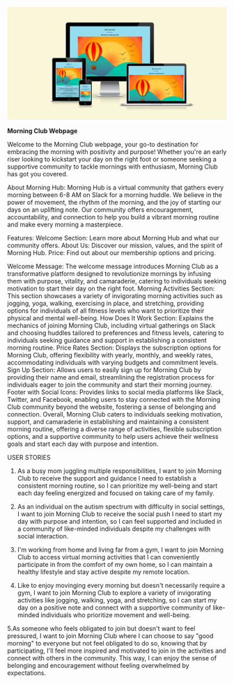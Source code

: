 <p align="center"><img src="assets/images/Screenshot 2024-04-29 at 11.41.54.png" alt="drawing" width="800"/></p>

<strong>Morning Club Webpage</strong>

Welcome to the Morning Club webpage, your go-to destination for embracing the morning with positivity and purpose! Whether you're an early riser looking to kickstart your day on the right foot or someone seeking a supportive community to tackle mornings with enthusiasm, Morning Club has got you covered.

About Morning Hub:
Morning Hub is a virtual community that gathers every morning between 6-8 AM on Slack for a morning huddle. We believe in the power of movement, the rhythm of the morning, and the joy of starting our days on an uplifting note. Our community offers encouragement, accountability, and connection to help you build a vibrant morning routine and make every morning a masterpiece. 


Features:
Welcome Section: Learn more about Morning Hub and what our community offers.
About Us: Discover our mission, values, and the spirit of Morning Hub.
Price: Find out about our membership options and pricing.


Welcome Message: The welcome message introduces Morning Club as a transformative platform designed to revolutionize mornings by infusing them with purpose, vitality, and camaraderie, catering to individuals seeking motivation to start their day on the right foot.
Morning Activities Section: This section showcases a variety of invigorating morning activities such as jogging, yoga, walking, exercising in place, and stretching, providing options for individuals of all fitness levels who want to prioritize their physical and mental well-being.
How Does It Work Section: Explains the mechanics of joining Morning Club, including virtual gatherings on Slack and choosing huddles tailored to preferences and fitness levels, catering to individuals seeking guidance and support in establishing a consistent morning routine.
Price Rates Section: Displays the subscription options for Morning Club, offering flexibility with yearly, monthly, and weekly rates, accommodating individuals with varying budgets and commitment levels.
Sign Up Section: Allows users to easily sign up for Morning Club by providing their name and email, streamlining the registration process for individuals eager to join the community and start their morning journey.
Footer with Social Icons: Provides links to social media platforms like Slack, Twitter, and Facebook, enabling users to stay connected with the Morning Club community beyond the website, fostering a sense of belonging and connection.
Overall, Morning Club caters to individuals seeking motivation, support, and camaraderie in establishing and maintaining a consistent morning routine, offering a diverse range of activities, flexible subscription options, and a supportive community to help users achieve their wellness goals and start each day with purpose and intention.

USER STORIES 

1. As a busy mom juggling multiple responsibilities, I want to join Morning Club to receive the support and guidance I need to establish a consistent morning routine, so I can prioritize my well-being and start each day feeling energized and focused on taking care of my family.

2. As an individual on the autism spectrum with difficulty in social settings, I want to join Morning Club to receive the social push I need to start my day with purpose and intention, so I can feel supported and included in a community of like-minded individuals despite my challenges with social interaction.

3. I'm working from home and living far from a gym, I want to join Morning Club to access virtual morning activities that I can conveniently participate in from the comfort of my own home, so I can maintain a healthy lifestyle and stay active despite my remote location.

4. Like to enjoy movinging every morning but doesn't necessarily require a gym, I want to join Morning Club to explore a variety of invigorating activities like jogging, walking, yoga, and stretching, so I can start my day on a positive note and connect with a supportive community of like-minded individuals who prioritize movement and well-being.

5.As someone who feels obligated to join but doesn't want to feel pressured, I want to join Morning Club where I can choose to say "good morning" to everyone but not feel obligated to do so, knowing that by participating, I'll feel more inspired and motivated to join in the activities and connect with others in the community. This way, I can enjoy the sense of belonging and encouragement without feeling overwhelmed by expectations.